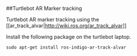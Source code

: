##Turtlebot AR Marker tracking

Turtlebot AR marker tracking using the [[ar_track_alvar|http://wiki.ros.org/ar_track_alvar]]

Install the following package on the turtlebot laptop.
```
sudo apt-get install ros-indigo-ar-track-alvar
```
